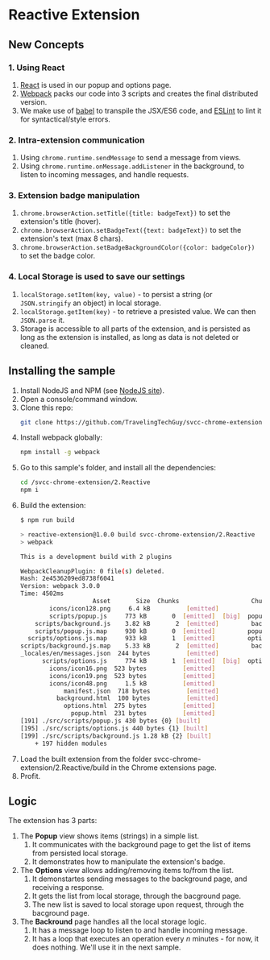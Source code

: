 # Reactive Extension

## New Concepts

### 1. Using React

1. [React](https://facebook.github.io/react/) is used in our popup and options page.
1. [Webpack](https://webpack.github.io/) packs our code into 3 scripts and creates the final distributed version.
1. We make use of [babel](https://babeljs.io/) to transpile the JSX/ES6 code, and [ESLint](eslint.org/) to lint it for syntactical/style errors.

### 2. Intra-extension communication

1. Using `chrome.runtime.sendMessage` to send a message from views.
1. Using `chrome.runtime.onMessage.addListener` in the background, to listen to incoming messages, and handle requests.

### 3. Extension badge manipulation

1. `chrome.browserAction.setTitle({title: badgeText})` to set the extension's title (hover).
1. `chrome.browserAction.setBadgeText({text: badgeText})` to set the extension's text (max 8 chars).
1. `chrome.browserAction.setBadgeBackgroundColor({color: badgeColor})` to set the badge color.

### 4. Local Storage is used to save our settings

1. `localStorage.setItem(key, value)` - to persist a string (or `JSON.stringify` an object) in local storage.
1. `localStorage.getItem(key)` - to retrieve a presisted value. We can then `JSON.parse` it.
1. Storage is accessible to all parts of the extension, and is persisted as long as the extension is installed, as long as data is not deleted or cleaned.

## Installing the sample

1. Install NodeJS and NPM (see [NodeJS site](https://nodejs.org/)).
1. Open a console/command window.
1. Clone this repo:
    ```bash
    git clone https://github.com/TravelingTechGuy/svcc-chrome-extension.git
    ```
1. Install webpack globally:
    ```bash
    npm install -g webpack
    ```
1. Go to this sample's folder, and install all the dependencies:
    ```bash
    cd /svcc-chrome-extension/2.Reactive
    npm i
    ```
1. Build the extension:
    ```bash
    $ npm run build

    > reactive-extension@1.0.0 build svcc-chrome-extension/2.Reactive
    > webpack

    This is a development build with 2 plugins

    WebpackCleanupPlugin: 0 file(s) deleted.
    Hash: 2e4536209ed8738f6041
    Version: webpack 3.0.0
    Time: 4502ms
                        Asset       Size  Chunks                    Chunk Names
            icons/icon128.png     6.4 kB          [emitted]
            scripts/popup.js     773 kB       0  [emitted]  [big]  popup
        scripts/background.js    3.82 kB       2  [emitted]         background
        scripts/popup.js.map     930 kB       0  [emitted]         popup
      scripts/options.js.map     933 kB       1  [emitted]         options
    scripts/background.js.map    5.33 kB       2  [emitted]         background
    _locales/en/messages.json  244 bytes          [emitted]
          scripts/options.js     774 kB       1  [emitted]  [big]  options
            icons/icon16.png  523 bytes          [emitted]
            icons/icon19.png  523 bytes          [emitted]
            icons/icon48.png     1.5 kB          [emitted]
                manifest.json  718 bytes          [emitted]
              background.html  100 bytes          [emitted]
                options.html  275 bytes          [emitted]
                  popup.html  231 bytes          [emitted]
    [191] ./src/scripts/popup.js 430 bytes {0} [built]
    [195] ./src/scripts/options.js 440 bytes {1} [built]
    [199] ./src/scripts/background.js 1.28 kB {2} [built]
        + 197 hidden modules
    ```
1. Load the built extension from the folder svcc-chrome-extension/2.Reactive/build in the Chrome extensions page.
1. Profit.

## Logic

The extension has 3 parts:

1. The **Popup** view shows items (strings) in a simple list.
    1. It communicates with the background page to get the list of items from persisted local storage.
    1. It demonstrates how to manipulate the extension's badge.
1. The **Options** view allows adding/removing items to/from the list.
    1. It demonstartes sending messages to the background page, and receiving a response.
    1. It gets the list from local storage, through the bacground page.
    1. The new list is saved to local storage upon request, through the bacground page.
1. The **Backround** page handles all the local storage logic.
    1. It has a message loop to listen to and handle incoming message.
    1. It has a loop that executes an operation every *n* minutes - for now, it does nothing. We'll use it in the next sample.
